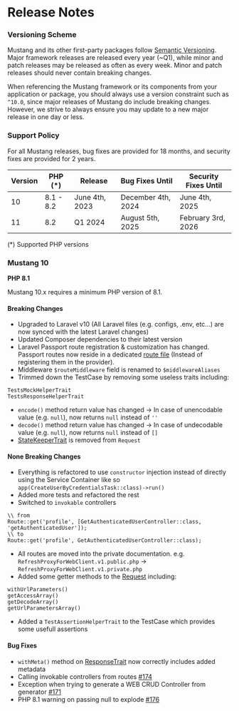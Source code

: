 # Release Notes

### Versioning Scheme[​](https://apiato.io/docs/prologue/release-notes#versioning-scheme) <a href="#versioning-scheme" id="versioning-scheme"></a>

Mustang and its other first-party packages follow [Semantic Versioning](https://semver.org/). Major framework releases are released every year (\~Q1), while minor and patch releases may be released as often as every week. Minor and patch releases should never contain breaking changes.

When referencing the Mustang framework or its components from your application or package, you should always use a version constraint such as `^10.0`, since major releases of Mustang do include breaking changes. However, we strive to always ensure you may update to a new major release in one day or less.

### Support Policy[​](https://apiato.io/docs/prologue/release-notes#support-policy) <a href="#support-policy" id="support-policy"></a>

For all Mustang releases, bug fixes are provided for 18 months, and security fixes are provided for 2 years.

| Version | PHP (\*)  | Release        | Bug Fixes Until    | Security Fixes Until |
| ------- | --------- | -------------- | ------------------ | -------------------- |
| 10      | 8.1 - 8.2 | June 4th, 2023 | December 4th, 2024 | June 4th, 2025       |
| 11      | 8.2       | Q1 2024        | August 5th, 2025   | February 3rd, 2026   |

(\*) Supported PHP versions

### Mustang 10[​](https://apiato.io/docs/prologue/release-notes#apiato-12) <a href="#apiato-12" id="apiato-12"></a>

**PHP 8.1**[**​**](https://apiato.io/docs/prologue/release-notes#php-81)

Mustang 10.x requires a minimum PHP version of 8.1.

#### Breaking Changes[​](https://apiato.io/docs/prologue/release-notes#breaking-changes) <a href="#breaking-changes" id="breaking-changes"></a>

* Upgraded to Laravel v10 (All Laravel files (e.g. configs, .env, etc...) are now synced with the latest Laravel changes)
* Updated Composer dependencies to their latest version
* Laravel Passport route registration & customization has changed. Passport routes now reside in a dedicated [route file](https://github.com/apiato/apiato/blob/3d368c0ead610bfd9d5566ad7652419346732e53/app/Containers/AppSection/Authentication/UI/API/Routes/Passport.v1.private.php) (Instead of registering them in the provider).
* Middleware `$routeMiddleware` field is renamed to `$middlewareAliases`
* Trimmed down the TestCase by removing some useless traits including:

```
TestsMockHelperTrait
TestsResponseHelperTrait
```

* `encode()` method return value has changed -> In case of unencodable value (e.g. `null`), now returns `null` instead of `''`
* `decode()` method return value has changed -> In case of undecodable value (e.g. `null`), now returns `null` instead of `[]`
* [StateKeeperTrait](https://github.com/apiato/core/blob/cbf2acacf42ee442db5a301773c26944a049bfc1/Traits/StateKeeperTrait.php) is removed from `Request`

#### None Breaking Changes[​](https://apiato.io/docs/prologue/release-notes#none-breaking-changes) <a href="#none-breaking-changes" id="none-breaking-changes"></a>

* Everything is refactored to use `constructor` injection instead of directly using the Service Container like so `app(CreateUserByCredentialsTask::class)->run()`
* Added more tests and refactored the rest
* Switched to `invokable` controllers

```
\\ from
Route::get('profile', [GetAuthenticatedUserController::class, 'getAuthenticatedUser']);
\\ to
Route::get('profile', GetAuthenticatedUserController::class);
```

* All routes are moved into the private documentation. e.g. `RefreshProxyForWebClient.v1.public.php` -> `RefreshProxyForWebClient.v1.private.php`
* Added some getter methods to the [Request](https://github.com/apiato/core/blob/789606b41f1024c2da506bb6765d2fbfa85897cd/Abstracts/Requests/Request.php) including:

```
withUrlParameters()
getAccessArray()
getDecodeArray()
getUrlParametersArray()
```

* Added a `TestAssertionHelperTrait` to the TestCase which provides some usefull assertions

#### Bug Fixes[​](https://apiato.io/docs/prologue/release-notes#bug-fixes) <a href="#bug-fixes" id="bug-fixes"></a>

* `withMeta()` method on [ResponseTrait](https://github.com/apiato/core/blob/789606b41f1024c2da506bb6765d2fbfa85897cd/Traits/ResponseTrait.php) now correctly includes added metadata
* Calling invokable controllers from routes [#174](https://github.com/apiato/core/issues/174)
* Exception when trying to generate a WEB CRUD Controller from generator [#171](https://github.com/apiato/core/issues/171)
* PHP 8.1 warning on passing null to explode [#176](https://github.com/apiato/core/issues/176)
